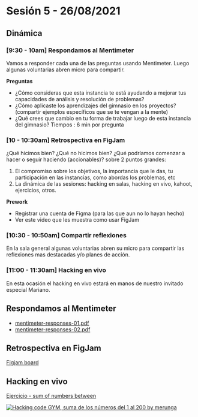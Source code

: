 # Sesión 5 - 26/08/2021

## Dinámica

### [9:30 - 10am] Respondamos al Mentimeter

Vamos a responder cada una de las preguntas  usando Mentimeter. Luego algunas
voluntarias abren micro para compartir.

__Preguntas__

* ¿Cómo consideras que esta instancia te está ayudando a mejorar tus capacidades
  de análisis y resolución de problemas?
* ¿Cómo aplicaste los aprendizajes del gimnasio en los proyectos? (compartir
  ejemplos específicos que se te vengan a la mente)
* ¿Qué crees que cambio en tu forma de trabajar luego de esta instancia del gimnasio?
Tiempos : 6 min por pregunta

### [10 - 10:30am] Retrospectiva en FigJam

¿Qué hicimos bien? ¿Qué no hicimos bien? ¿Qué podríamos comenzar a hacer o
seguir haciendo (accionables)? sobre 2 puntos grandes:

1. El compromiso sobre los objetivos, la importancia que le das, tu participación
   en las instancias, como abordas los problemas, etc
2. La dinámica de las sesiones: hacking en salas, hacking en vivo, kahoot,
   ejercicios, otros.

__Prework__

* Registrar una cuenta de Figma (para las que aun no lo hayan hecho)
* Ver este video que les muestra como usar FigJam

### [10:30 - 10:50am] Compartir reflexiones

En la sala general  algunas voluntarias abren su micro para compartir las
reflexiones mas destacadas y/o planes de acción.

### [11:00 - 11:30am] Hacking en vivo

En esta ocasión el hacking en vivo estará en manos de nuestro invitado especial Mariano.

## Respondamos al Mentimeter

* [mentimeter-responses-01.pdf](https://github.com/Laboratoria/gym/files/7324990/mentimeter-responses-01.pdf)
* [mentimeter-responses-02.pdf](https://github.com/Laboratoria/gym/files/7324991/mentimeter-responses-02.pdf)

## Retrospectiva en FigJam

[Figjam board](https://www.figma.com/file/A0JMY6wLnlB9vcz64kUbct/Retrospectiva?node-id=0%**3A1**)

## Hacking en vivo

[Ejercicio - sum of numbers between](https://github.com/Laboratoria/gym-exercises/tree/main/sum-of-numbers-between)

[![Hacking code GYM, suma de los números del 1 al 200 by merunga](https://img.youtube.com/vi/VawgixEPvtI/0.jpg)](https://www.youtube.com/watch?v=VawgixEPvtI)
